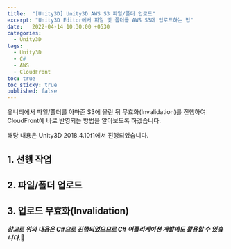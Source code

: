 ```yaml
---
title:  "[Unity3D] Unity3D AWS S3 파일/폴더 업로드"
excerpt: "Unity3D Editor에서 파일 및 폴더를 AWS S3에 업로드하는 법"
date:   2022-04-14 10:30:00 +0530
categories:
  - Unity3D
tags:
  - Unity3D
  - C#
  - AWS
  - CloudFront
toc: true
toc_sticky: true
published: false
---
```

유니티에서 파일/폴더를 아마존 S3에 올린 뒤 무효화(Invalidation)를 진행하여 CloudFront에 바로 반영되는 방법을 알아보도록 하겠습니다.

해당 내용은 Unity3D 2018.4.10f1에서 진행되었습니다.

## 1. 선행 작업
## 2. 파일/폴더 업로드
## 3. 업로드 무효화(Invalidation)

***참고로 위의 내용은 C#으로 진행되었으므로 C# 어플리케이션 개발에도 활용할 수 있습니다.***🧐 
